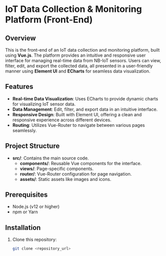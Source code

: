 # IoT Data Collection & Monitoring Platform (Front-End)

## Overview
This is the front-end of an IoT data collection and monitoring platform, built using **Vue.js**. The platform provides an intuitive and responsive user interface for managing real-time data from NB-IoT sensors. Users can view, filter, edit, and export the collected data, all presented in a user-friendly manner using **Element UI** and **ECharts** for seamless data visualization.

## Features
- **Real-time Data Visualization**: Uses ECharts to provide dynamic charts for visualizing IoT sensor data.
- **Data Management**: Edit, filter, and export data in an intuitive interface.
- **Responsive Design**: Built with Element UI, offering a clean and responsive experience across different devices.
- **Routing**: Utilizes Vue-Router to navigate between various pages seamlessly.

## Project Structure
- **src/**: Contains the main source code.
  - **components/**: Reusable Vue components for the interface.
  - **views/**: Page-specific components.
  - **router/**: Vue-Router configuration for page navigation.
  - **assets/**: Static assets like images and icons.

## Prerequisites
- Node.js (v12 or higher)
- npm or Yarn

## Installation
1. Clone this repository:
   ```bash
   git clone <repository_url>
